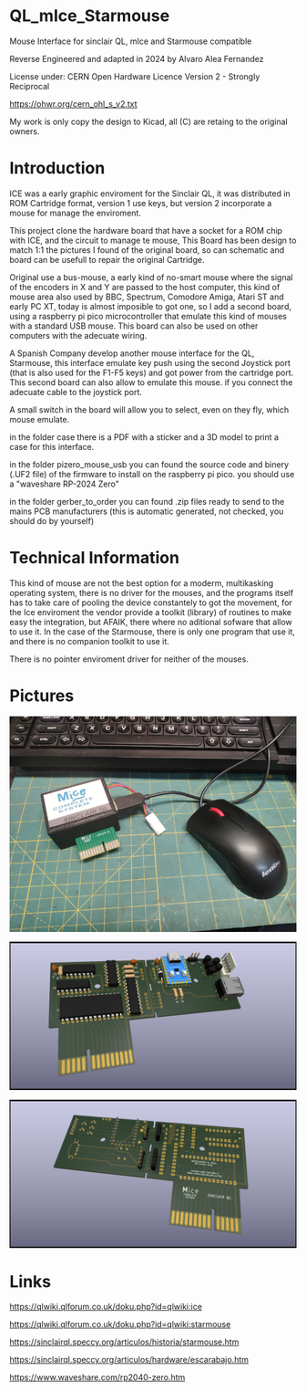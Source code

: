 # QL_mIce_Starmouse
Mouse Interface for sinclair QL, mIce and Starmouse compatible

Reverse Engineered and adapted in 2024 by Alvaro Alea Fernandez

License under: CERN Open Hardware Licence Version 2 - Strongly Reciprocal

https://ohwr.org/cern_ohl_s_v2.txt

My work is only copy the design to Kicad, all (C) are retaing to the original owners.


# Introduction

ICE was a early graphic enviroment for the Sinclair QL, it was distributed in ROM Cartridge format, version 1 use keys, but version 2 incorporate a mouse for manage the enviroment.

This project clone the hardware board that have a socket for a ROM chip with ICE, and the circuit to manage te mouse, This Board has been design to match 1:1 the pictures I found of the original board, so can schematic and board can be usefull to repair the original Cartridge.

Original use a bus-mouse, a early kind of no-smart mouse where the signal of the encoders in X and Y are passed to the host computer, this kind of mouse area also used by BBC, Spectrum, Comodore Amiga, Atari ST and early PC XT, today is almost imposible to got one, so I add a second board, using a raspberry pi pico microcontroller that emulate this kind of mouses with a standard USB mouse. This board can also be used on other computers with the adecuate wiring.

A Spanish Company develop another mouse interface for the QL, Starmouse, this interface emulate key push using the second Joystick port (that is also used for the F1-F5 keys) and got power from the cartridge port. This second board can also allow to emulate this mouse. if you connect the adecuate cable to the joystick port.

A small switch in the board will allow you to select, even on they fly, which mouse emulate.

in the folder case there is a PDF with a sticker and a 3D model to print a case for this interface.

in the folder pizero_mouse_usb you can found the source code and binery (.UF2 file) of the firmware to install on the raspberry pi pico. you should use a "waveshare RP-2024 Zero"

in the folder gerber_to_order you can found .zip files ready to send to the mains PCB manufacturers (this is automatic generated, not checked, you should do by yourself)

# Technical Information

This kind of mouse are not the best option for a moderm, multikasking operating system, there is no driver for the mouses, and the programs itself has to take care of pooling the device constantely to got the movement, for the Ice enviroment the vendor provide a toolkit (library) of routines to make easy the integration, but AFAIK, there where no aditional sofware that allow to use it. In the case of the Starmouse, there is only one program that use it, and there is no companion toolkit to use it.

There is no pointer enviroment driver for neither of the mouses.

# Pictures

![Real](real.jpg)

![PCB Componentes Side](pcb_comp.png)

![PCB Solder Side](pcb_sold.png)

# Links

https://qlwiki.qlforum.co.uk/doku.php?id=qlwiki:ice

https://qlwiki.qlforum.co.uk/doku.php?id=qlwiki:starmouse

https://sinclairql.speccy.org/articulos/historia/starmouse.htm

https://sinclairql.speccy.org/articulos/hardware/escarabajo.htm

https://www.waveshare.com/rp2040-zero.htm
